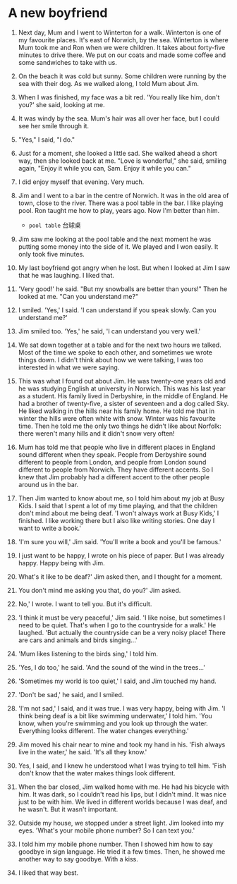 # A new boyfriend

1. Next day, Mum and I went to Winterton for a walk. Winterton is one of my favourite places. It's east of Norwich, by the sea. Winterton is where Mum took me and Ron when we were children. It takes about forty-five minutes to drive there. We put on our coats and made some coffee and some sandwiches to take with us.

2. On the beach it was cold but sunny. Some children were running by the sea with their dog. As we walked along, I told Mum about Jim.

3. When I was finished, my face was a bit red. 'You really like him, don't you?' she said, looking at me.

4. It was windy by the sea. Mum's hair was all over her face, but I could see her smile through it.

5. "Yes," I said, "I do."

6. Just for a moment, she looked a little sad. She walked ahead a short way, then she looked back at me. "Love is wonderful," she said, smiling again, "Enjoy it while you can, Sam. Enjoy it while you can."

7. I did enjoy myself that evening. Very much.

8. Jim and I went to a bar in the centre of Norwich. It was in the old area of town, close to the river. There was a pool table in the bar. I like playing pool. Ron taught me how to play, years ago. Now I'm better than him.

   - `pool table` 台球桌

9. Jim saw me looking at the pool table and the next moment he was putting some money into the side of it. We played and I won easily. It only took five minutes.

10. My last boyfriend got angry when he lost. But when I looked at Jim I saw that he was laughing. I liked that.

11. 'Very good!' he said. "But my snowballs are better than yours!" Then he looked at me. "Can you understand me?"

12. I smiled. 'Yes,' I said. 'I can understand if you speak slowly. Can you understand me?'

13. Jim smiled too. 'Yes,' he said, 'I can understand you very well.'

14. We sat down together at a table and for the next two hours we talked. Most of the time we spoke to each other, and sometimes we wrote things down. I didn't think about how we were talking, I was too interested in what we were saying.

15. This was what I found out about Jim. He was twenty-one years old and he was studying English at university in Norwich. This was his last year as a student. His family lived in Derbyshire, in the middle of England. He had a brother of twenty-five, a sister of seventeen and a dog called Sky. He liked walking in the hills near his family home. He told me that in winter the hills were often white with snow. Winter was his favourite time. Then he told me the only two things he didn't like about Norfolk: there weren't many hills and it didn't snow very often!

16. Mum has told me that people who live in different places in England sound different when they speak. People from Derbyshire sound different to people from London, and people from London sound different to people from Norwich. They have different accents. So I knew that Jim probably had a different accent to the other people around us in the bar.

17. Then Jim wanted to know about me, so I told him about my job at Busy Kids. I said that I spent a lot of my time playing, and that the children don't mind about me being deaf. 'I won't always work at Busy Kids,' I finished. I like working there but I also like writing stories. One day I want to write a book.'

18. 'I'm sure you will,' Jim said. 'You'll write a book and you'll be famous.'

19. I just want to be happy, I wrote on his piece of paper. But I was already happy. Happy being with Jim.

20. What's it like to be deaf?' Jim asked then, and I thought for a moment.

21. You don't mind me asking you that, do you?' Jim asked.

22. No,' I wrote. I want to tell you. But it's difficult.

23. 'I think it must be very peaceful,' Jim said. 'I like noise, but sometimes I need to be quiet. That's when I go to the countryside for a walk.' He laughed. 'But actually the countryside can be a very noisy place! There are cars and animals and birds singing...'

24. 'Mum likes listening to the birds sing,' I told him.

25. 'Yes, I do too,' he said. 'And the sound of the wind in the trees...'

26. 'Sometimes my world is too quiet,' I said, and Jim touched my hand.

27. 'Don't be sad,' he said, and I smiled.

28. 'I'm not sad,' I said, and it was true. I was very happy, being with Jim. 'I think being deaf is a bit like swimming underwater,' I told him. 'You know, when you're swimming and you look up through the water. Everything looks different. The water changes everything.'

29. Jim moved his chair near to mine and took my hand in his. 'Fish always live in the water,' he said. 'It's all they know.'

30. Yes, I said, and I knew he understood what I was trying to tell him. 'Fish don't know that the water makes things look different.

31. When the bar closed, Jim walked home with me. He had his bicycle with him. It was dark, so I couldn't read his lips, but I didn't mind. It was nice just to be with him. We lived in different worlds because I was deaf, and he wasn't. But it wasn't important.

32. Outside my house, we stopped under a street light. Jim looked into my eyes. 'What's your mobile phone number? So I can text you.'

33. I told him my mobile phone number. Then I showed him how to say goodbye in sign language. He tried it a few times. Then, he showed me another way to say goodbye. With a kiss.

34. I liked that way best.
